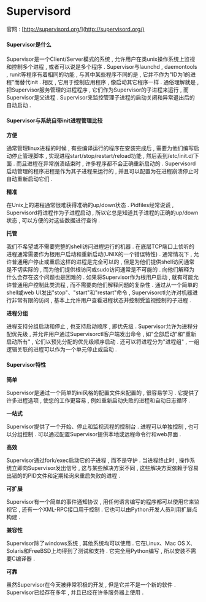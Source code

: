 # Supervisord

官网 : [http://supervisord.org/](http://supervisord.org/)

#### Supervisor是什么

Supervisor是一个Client/Server模式的系统 , 允许用户在类unix操作系统上监视和控制多个进程 , 或者可以说是多个程序 . Supervisor与launchd , daemontools , runit等程序有着相同的功能 , 与其中某些程序不同的是 , 它并不作为"ID为1的进程"而替代init . 相反 , 它用于控制应用程序 , 像启动其它程序一样 . 通俗理解就是 , 把Supervisor服务管理的进程程序 , 它们作为Supervisor的子进程来运行 , 而Supervisor是父进程 . Supervisor来监控管理子进程的启动关闭和异常退出后的自动启动 .

#### Supervisor与系统自带init进程管理比较

**方便**

通常管理linux进程的时候 , 有些编译运行的程序在安装完成后 , 需要为他们编写启动停止管理脚本 , 实现进程start/stop/restart/reload功能 , 然后丢到/etc/init.d/下面 . 而且进程在异常崩溃结束时 , 许多程序都不会正确重新启动的 . Supervisord启动管理的程序进程是作为其子进程来运行的 , 并且可以配置为在进程崩溃停止时自动重新启动它们 .

**精准**

在Unix上的进程通常很难获得准确的up/down状态 . Pidfiles经常说谎 , Supervisord将进程作为子进程启动 , 所以它总是知道其子进程的正确的up/down状态 , 可以方便的对这些数据进行查询 .

**托管**

我们不希望或不需要完整的shell访问进程运行的机器 . 在底层TCP端口上侦听的进程通常需要作为根用户启动和重新启动\(UNIX的一个错误特性\) . 通常情况下 , 允许普通用户停止或重启这样的进程是完全可以的 , 但是为他们提供shell访问通常是不切实际的 , 而为他们提供根访问或sudo访问通常是不可能的 . 向他们解释为什么会存在这个问题也是困难的 . 如果将Supervisor作为根用户启动 , 就有可能允许普通用户控制此类流程 , 而不需要向他们解释问题的复杂性 . 通过从一个简单的shell或web UI发出"stop"、"start"和"restart"命令 , Supervisorctl允许对机器进行非常有限的访问 , 基本上允许用户查看进程状态并控制受监视控制的子进程 .

**进程分组**

进程支持分组启动和停止 , 也支持启动顺序 , 即优先级 . Supervisor允许为进程分配优先级 , 并允许用户通过Supervisorctl客户端发出命令 , 如"全部启动"和"重新启动所有" , 它们以预先分配的优先级顺序启动 . 还可以将进程分为"进程组" , 一组逻辑关联的进程可以作为一个单元停止或启动 .

#### Supervisor特性

**简单**

Supervisor是通过一个简单的ini风格的配置文件来配置的 , 很容易学习 . 它提供了许多进程选项 , 使您的工作更容易 , 例如重新启动失败的进程和自动日志循环 . 

**一站式**

Supervisor提供了一个开始、停止和监视流程的控制台 . 进程可以单独控制 , 也可以分组控制 . 可以通过配置Supervisor提供本地或远程命令行和web界面 . 

**高效**

Supervisor通过fork/exec启动它的子进程 , 而不是守护 . 当进程终止时 , 操作系统立即向Supervisor发出信号 , 这与某些解决方案不同 , 这些解决方案依赖于容易出错的的PID文件和定期轮询来重启失败的进程 . 

**可扩展**

Supervisor有一个简单的事件通知协议 , 用任何语言编写的程序都可以使用它来监视它 , 还有一个XML-RPC接口用于控制 . 它也可以由Python开发人员利用扩展点构建 . 

**兼容性**

Supervisor除了windows系统 , 其他系统均可以使用 . 它在Linux、Mac OS X、Solaris和FreeBSD上均得到了测试和支持 . 它完全用Python编写 , 所以安装不需要C编译器 . 

**可靠**

虽然Supervisor在今天被非常积极的开发 , 但是它并不是一个新的软件 . Supervisor已经存在多年 , 并且已经在许多服务器上使用 . 

